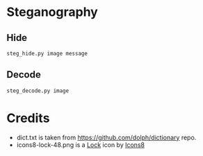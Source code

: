 # Steganography

## Hide
`steg_hide.py image message`
## Decode
`steg_decode.py image`

# Credits
* dict.txt is taken from https://github.com/dolph/dictionary repo.
* icons8-lock-48.png is a <a target="_blank" href="https://icons8.com/icon/12324/lock">Lock</a> icon by <a target="_blank" href="https://icons8.com">Icons8</a>

